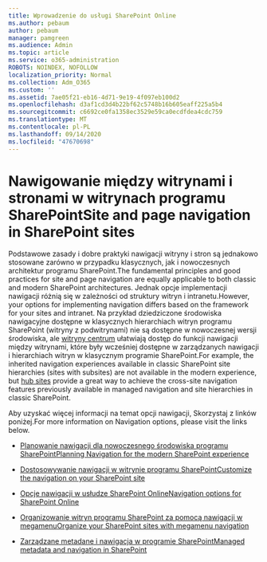 ```yaml
---
title: Wprowadzenie do usługi SharePoint Online
ms.author: pebaum
author: pebaum
manager: pamgreen
ms.audience: Admin
ms.topic: article
ms.service: o365-administration
ROBOTS: NOINDEX, NOFOLLOW
localization_priority: Normal
ms.collection: Adm_O365
ms.custom: ''
ms.assetid: 7ae05f21-eb16-4d71-9e19-4f097eb100d2
ms.openlocfilehash: d3af1cd3d4b22bf62c5748b16b605eaff225a5b4
ms.sourcegitcommit: c6692ce0fa1358ec3529e59ca0ecdfdea4cdc759
ms.translationtype: MT
ms.contentlocale: pl-PL
ms.lasthandoff: 09/14/2020
ms.locfileid: "47670698"
---
```

# <a name="site-and-page-navigation-in-sharepoint-sites"></a><span data-ttu-id="698d6-102">Nawigowanie między witrynami i stronami w witrynach programu SharePoint</span><span class="sxs-lookup"><span data-stu-id="698d6-102">Site and page navigation in SharePoint sites</span></span>

<span data-ttu-id="698d6-103">Podstawowe zasady i dobre praktyki nawigacji witryny i stron są jednakowo stosowane zarówno w przypadku klasycznych, jak i nowoczesnych architektur programu SharePoint.</span><span class="sxs-lookup"><span data-stu-id="698d6-103">The fundamental principles and good practices for site and page navigation are equally applicable to both classic and modern SharePoint architectures.</span></span> <span data-ttu-id="698d6-104">Jednak opcje implementacji nawigacji różnią się w zależności od struktury witryn i intranetu.</span><span class="sxs-lookup"><span data-stu-id="698d6-104">However, your options for implementing navigation differs based on the framework for your sites and intranet.</span></span> <span data-ttu-id="698d6-105">Na przykład dziedziczone środowiska nawigacyjne dostępne w klasycznych hierarchiach witryn programu SharePoint (witryny z podwitrynami) nie są dostępne w nowoczesnej wersji środowiska, ale [witryny centrum](https://support.office.com/article/fe26ae84-14b7-45b6-a6d1-948b3966427f) ułatwiają dostęp do funkcji nawigacji między witrynami, które były wcześniej dostępne w zarządzanych nawigacji i hierarchiach witryn w klasycznym programie SharePoint.</span><span class="sxs-lookup"><span data-stu-id="698d6-105">For example, the inherited navigation experiences available in classic SharePoint site hierarchies (sites with subsites) are not available in the modern experience, but [hub sites](https://support.office.com/article/fe26ae84-14b7-45b6-a6d1-948b3966427f) provide a great way to achieve the cross-site navigation features previously available in managed navigation and site hierarchies in classic SharePoint.</span></span>

 <span data-ttu-id="698d6-106">Aby uzyskać więcej informacji na temat opcji nawigacji, Skorzystaj z linków poniżej.</span><span class="sxs-lookup"><span data-stu-id="698d6-106">For more information on Navigation options, please visit the links below.</span></span>

 - [<span data-ttu-id="698d6-107">Planowanie nawigacji dla nowoczesnego środowiska programu SharePoint</span><span class="sxs-lookup"><span data-stu-id="698d6-107">Planning Navigation for the modern SharePoint experience</span></span>](https://docs.microsoft.com/sharepoint/plan-navigation-modern-experience)

- [<span data-ttu-id="698d6-108">Dostosowywanie nawigacji w witrynie programu SharePoint</span><span class="sxs-lookup"><span data-stu-id="698d6-108">Customize the navigation on your SharePoint site</span></span>](https://support.office.com/article/customize-the-navigation-on-your-sharepoint-site-3cd61ae7-a9ed-4e1e-bf6d-4655f0bf25ca)

- [<span data-ttu-id="698d6-109">Opcje nawigacji w usłudze SharePoint Online</span><span class="sxs-lookup"><span data-stu-id="698d6-109">Navigation options for SharePoint Online</span></span>](https://docs.microsoft.com/office365/enterprise/navigation-options-for-sharepoint-online)
 
- [<span data-ttu-id="698d6-110">Organizowanie witryn programu SharePoint za pomocą nawigacji w megamenu</span><span class="sxs-lookup"><span data-stu-id="698d6-110">Organize your SharePoint sites with megamenu navigation</span></span>](https://techcommunity.microsoft.com/t5/Microsoft-SharePoint-Blog/Organize-your-SharePoint-sites-with-megamenu-navigation-and-new/ba-p/328068)

- [<span data-ttu-id="698d6-111">Zarządzane metadane i nawigacja w programie SharePoint</span><span class="sxs-lookup"><span data-stu-id="698d6-111">Managed metadata and navigation in SharePoint</span></span>](https://docs.microsoft.com/sharepoint/dev/general-development/managed-metadata-and-navigation-in-sharepoint)


